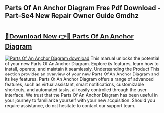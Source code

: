 ## Parts Of An Anchor Diagram Free Pdf Download - Part-Se4 New Repair Owner Guide Gmdhz

# <h2><a href="http://dfqz9sq.blite.top/?on=Parts+Of+An+Anchor+Diagram">🔗Download New 👉🔴 Parts Of An Anchor Diagram</a></h2>

[![Parts Of An Anchor Diagram download](https://i.imgur.com/lujVjoI.png)](http://dfqz9sq.blite.top/?on=Parts+Of+An+Anchor+Diagram)
This manual unlocks the potential of your new Parts Of An Anchor Diagram. Explore its features, learn how to install, operate, and maintain it seamlessly. Understanding the Product This section provides an overview of your new Parts Of An Anchor Diagram and its key features. Parts Of An Anchor Diagram offers a range of advanced features, such as virtual assistant, smart notifications, customizable shortcuts, and automated tasks, all easily controlled through the user interface. We trust that the Parts Of An Anchor Diagram has been useful in your journey to familiarize yourself with your new acquisition. Should you require assistance, do not hesitate to contact our support team.
